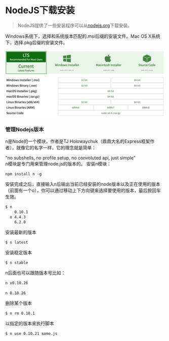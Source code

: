 # NodeJS下载安装
> NodeJS提供了一些安装程序可以从[nodejs.org](https://nodejs.org/en/)下载安装。

Windows系统下，选择和系统版本匹配的.msi后缀的安装文件。Mac OS X系统下，选择.pkg后缀的安装文件。

![文件类型](images/Nodejs.png)

### 管理Nodejs版本
n是Node的一个模块，作者是TJ Holowaychuk（鼎鼎大名的Express框架作者），就像它的名字一样，它的理念就是简单：

"no subshells, no profile setup, no convoluted api, just simple"   
n模块是专门用来管理node.js的版本的。
安装n模块：
```
npm install n -g
```
安装完成之后，直接输入n后输出当前已经安装的node版本以及正在使用的版本（前面有一个o），你可以通过移动上下方向键来选择要使用的版本，最后按回车生效。
```
$ n
    0.10.1
  o 4.4.3
    6.2.0
```
安装最新的版本
```
$ n latest
```
安装稳定版本
```
$ n stable
```
n后面也可以跟随版本号比如：
```
n v0.10.26

n 0.10.26
```
删除某个版本
```
$ n rm 0.10.1
```
以指定的版本来执行脚本
```
$ n use 0.10.21 some.js
```
